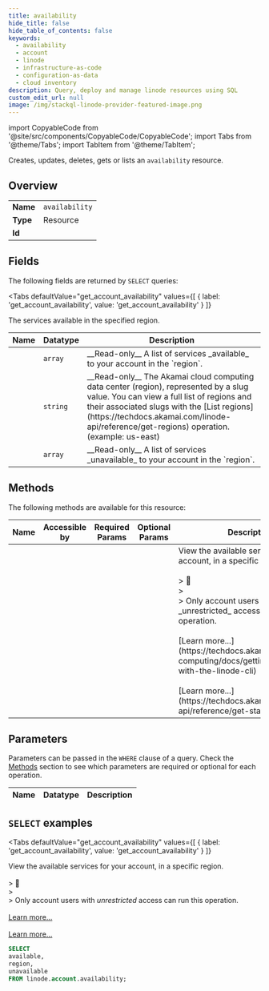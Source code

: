 ```yaml
--- 
title: availability
hide_title: false
hide_table_of_contents: false
keywords:
  - availability
  - account
  - linode
  - infrastructure-as-code
  - configuration-as-data
  - cloud inventory
description: Query, deploy and manage linode resources using SQL
custom_edit_url: null
image: /img/stackql-linode-provider-featured-image.png
---
```


import CopyableCode from '@site/src/components/CopyableCode/CopyableCode';
import Tabs from '@theme/Tabs';
import TabItem from '@theme/TabItem';

Creates, updates, deletes, gets or lists an <code>availability</code> resource.

## Overview
<table><tbody>
<tr><td><b>Name</b></td><td><code>availability</code></td></tr>
<tr><td><b>Type</b></td><td>Resource</td></tr>
<tr><td><b>Id</b></td><td><CopyableCode code="linode.account.availability" /></td></tr>
</tbody></table>

## Fields

The following fields are returned by `SELECT` queries:

<Tabs
    defaultValue="get_account_availability"
    values={[
        { label: 'get_account_availability', value: 'get_account_availability' }
    ]}
>
<TabItem value="get_account_availability">

The services available in the specified region.

<table>
<thead>
    <tr>
    <th>Name</th>
    <th>Datatype</th>
    <th>Description</th>
    </tr>
</thead>
<tbody>
<tr>
    <td><CopyableCode code="available" /></td>
    <td><code>array</code></td>
    <td>__Read-only__ A list of services _available_ to your account in the `region`.</td>
</tr>
<tr>
    <td><CopyableCode code="region" /></td>
    <td><code>string</code></td>
    <td>__Read-only__ The Akamai cloud computing data center (region), represented by a slug value. You can view a full list of regions and their associated slugs with the [List regions](https://techdocs.akamai.com/linode-api/reference/get-regions) operation. (example: us-east)</td>
</tr>
<tr>
    <td><CopyableCode code="unavailable" /></td>
    <td><code>array</code></td>
    <td>__Read-only__ A list of services _unavailable_ to your account in the `region`.</td>
</tr>
</tbody>
</table>
</TabItem>
</Tabs>

## Methods

The following methods are available for this resource:

<table>
<thead>
    <tr>
    <th>Name</th>
    <th>Accessible by</th>
    <th>Required Params</th>
    <th>Optional Params</th>
    <th>Description</th>
    </tr>
</thead>
<tbody>
<tr>
    <td><a href="#get_account_availability"><CopyableCode code="get_account_availability" /></a></td>
    <td><CopyableCode code="select" /></td>
    <td></td>
    <td></td>
    <td>View the available services for your account, in a specific region.<br /><br />&gt; 📘<br />&gt;<br />&gt; Only account users with _unrestricted_ access can run this operation.<br /><br />[Learn more...](https://techdocs.akamai.com/cloud-computing/docs/getting-started-with-the-linode-cli)<br /><br />[Learn more...](https://techdocs.akamai.com/linode-api/reference/get-started#oauth)</td>
</tr>
</tbody>
</table>

## Parameters

Parameters can be passed in the `WHERE` clause of a query. Check the [Methods](#methods) section to see which parameters are required or optional for each operation.

<table>
<thead>
    <tr>
    <th>Name</th>
    <th>Datatype</th>
    <th>Description</th>
    </tr>
</thead>
<tbody>
</tbody>
</table>

## `SELECT` examples

<Tabs
    defaultValue="get_account_availability"
    values={[
        { label: 'get_account_availability', value: 'get_account_availability' }
    ]}
>
<TabItem value="get_account_availability">

View the available services for your account, in a specific region.<br /><br />&gt; 📘<br />&gt;<br />&gt; Only account users with _unrestricted_ access can run this operation.<br /><br />[Learn more...](https://techdocs.akamai.com/cloud-computing/docs/getting-started-with-the-linode-cli)<br /><br />[Learn more...](https://techdocs.akamai.com/linode-api/reference/get-started#oauth)

```sql
SELECT
available,
region,
unavailable
FROM linode.account.availability;
```
</TabItem>
</Tabs>
